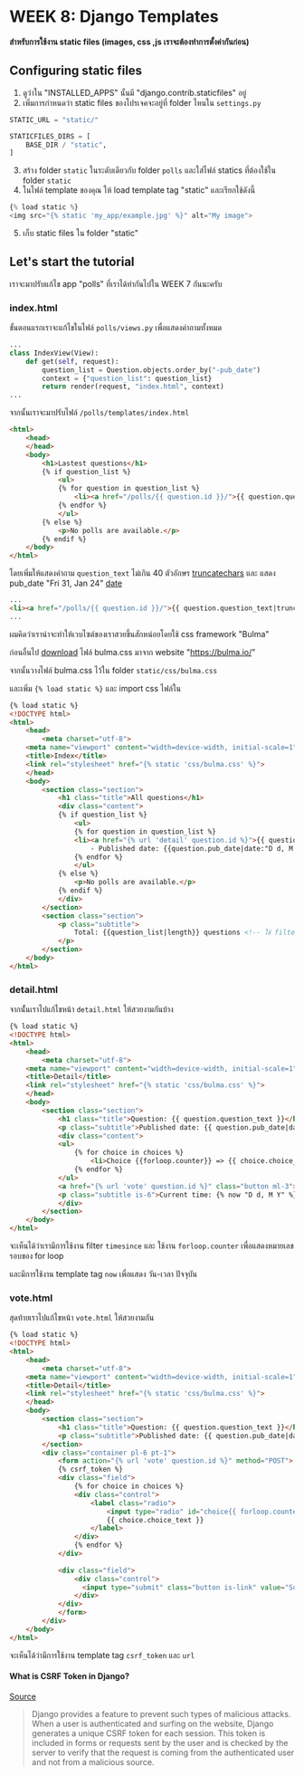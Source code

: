 # WEEK 8: Django Templates

**สำหรับการใช้งาน static files (images, css ,js เราจะต้องทำการตั้งค่ากันก่อน)**

## Configuring static files

1. ดูว่าใน "INSTALLED_APPS" นั้นมี "django.contrib.staticfiles" อยู่
2. เพิ่มการกำหนดว่า static files ของโปรเจคจะอยู่ที่ folder ไหนใน `settings.py`

```python
STATIC_URL = "static/"

STATICFILES_DIRS = [
    BASE_DIR / "static",
]
```

3. สร้าง folder `static` ในระดับเดียวกับ folder `polls` และใส่ไฟล์ statics ที่ต้องใช้ใน folder `static`
4. ในไฟล์ template ของคุณ ให้ load template tag "static" และเรียกใช้ดังนี้

```python
{% load static %}
<img src="{% static 'my_app/example.jpg' %}" alt="My image">
```

5. เก็บ static files ใน folder "static"

## Let's start the tutorial

เราจะมาปรับแก้ไข app "polls" ที่เราได้ทำกันไปใน WEEK 7 กันนะครับ

### index.html

ขั้นตอนแรกเราจะแก้ไขในไฟล์ `polls/views.py` เพื่อแสดงคำถามทั้งหมด

```python
...
class IndexView(View):
    def get(self, request):
        question_list = Question.objects.order_by("-pub_date")
        context = {"question_list": question_list}
        return render(request, "index.html", context)
...
```

จากนั้นเราจะมาปรับไฟล์ `/polls/templates/index.html`

```html
<html>
    <head>
    </head>
    <body>
        <h1>Lastest questions</h1>
        {% if question_list %}
            <ul>
            {% for question in question_list %}
                <li><a href="/polls/{{ question.id }}/">{{ question.question_text }}</a></li>
            {% endfor %}
            </ul>
        {% else %}
            <p>No polls are available.</p>
        {% endif %}
    </body>
</html>
```

โดยเพิ่มให้แสดงคำถาม `question_text` ไม่เกิน 40 ตัวอักษร [truncatechars](https://docs.djangoproject.com/en/5.0/ref/templates/builtins/#truncatechars) และ แสดง pub_date "Fri 31, Jan 24" [date](https://docs.djangoproject.com/en/5.0/ref/templates/builtins/#date)

```html
...
<li><a href="/polls/{{ question.id }}/">{{ question.question_text|truncatechars:40 }}</a> - Published date: {{question.pub_date|date:"D d, M y"}}</li>
...
```

ผมคิดว่าเราน่าจะทำให้เวบไซต์ของเราสวยขึ้นสักหน่อยโดยใช้ css framework "Bulma"

ก่อนอื่นไป [download](https://github.com/jgthms/bulma/releases/download/1.0.2/bulma-1.0.2.zip) ไฟล์ bulma.css มาจาก website "https://bulma.io/"

จากนั้นวางไฟล์ bulma.css ไว้ใน folder `static/css/bulma.css`

และเพิ่ม `{% load static %}` และ import css ไฟล์ใน <head></head>

```html
{% load static %}
<!DOCTYPE html>
<html>
    <head>
        <meta charset="utf-8">
    <meta name="viewport" content="width=device-width, initial-scale=1">
    <title>Index</title>
    <link rel="stylesheet" href="{% static 'css/bulma.css' %}">
    </head>
    <body>
        <section class="section">
            <h1 class="title">All questions</h1>
            <div class="content">
            {% if question_list %}
                <ul>
                {% for question in question_list %}
                <li><a href="{% url 'detail' question.id %}">{{ question.question_text|truncatechars:40 }}</a>
                    - Published date: {{question.pub_date|date:"D d, M y"}}</li>
                {% endfor %}
                </ul>
            {% else %}
                <p>No polls are available.</p>
            {% endif %}
            </div>
        </section>
        <section class="section">
            <p class="subtitle">
                Total: {{question_list|length}} questions <!-- ใช้ filter length เพื่อแสดงขนาดของ list question_list -->
            </p>
        </section>
    </body>
</html>
```

### detail.html

จากนั้่นเราไปแก้ไขหน้า `detail.html` ให้สวยงามกันบ้าง

```html
{% load static %}
<!DOCTYPE html>
<html>
    <head>
        <meta charset="utf-8">
    <meta name="viewport" content="width=device-width, initial-scale=1">
    <title>Detail</title>
    <link rel="stylesheet" href="{% static 'css/bulma.css' %}">
    </head>
    <body>
        <section class="section">
            <h1 class="title">Question: {{ question.question_text }}</h1>
            <p class="subtitle">Published date: {{ question.pub_date|date:"D d, M Y" }} ({{ question.pub_date|timesince }})</p>
            <div class="content">
            <ul>
                {% for choice in choices %}
                    <li>Choice {{forloop.counter}} => {{ choice.choice_text }} (Votes: {{choice.votes}})</li>
                {% endfor %}
            </ul>
            <a href="{% url 'vote' question.id %}" class="button ml-3">Let's Vote</a>
            <p class="subtitle is-6">Current time: {% now "D d, M Y" %}</p>
            </div>
        </section>
    </body>
</html>
```

จะเห็นได้ว่าเรามีการใช้งาน filter `timesince` และ ใช้งาน `forloop.counter` เพื่อแสดงหมายเลขรอบของ for loop

และมีการใช้งาน template tag `now` เพื่อแสดง วัน-เวลา ปัจจุบัน

### vote.html

สุดท้ายเราไปแก้ไขหน้า `vote.html` ให้สวยงามกัน

```html
{% load static %}
<!DOCTYPE html>
<html>
    <head>
        <meta charset="utf-8">
    <meta name="viewport" content="width=device-width, initial-scale=1">
    <title>Detail</title>
    <link rel="stylesheet" href="{% static 'css/bulma.css' %}">
    </head>
    <body>
        <section class="section">
            <h1 class="title">Question: {{ question.question_text }}</h1>
            <p class="subtitle">Published date: {{ question.pub_date|date:"D d, M Y" }} ({{ question.pub_date|timesince }})</p>
        </section>
        <div class="container pl-6 pt-1">
            <form action="{% url 'vote' question.id %}" method="POST">
            {% csrf_token %}
            <div class="field">
                {% for choice in choices %}
                <div class="control">
                    <label class="radio">
                        <input type="radio" id="choice{{ forloop.counter }}" name="choice" value="{{ choice.id }}">
                        {{ choice.choice_text }}
                    </label>
                </div>
                {% endfor %}
            </div>
              
            <div class="field">
                <div class="control">
                  <input type="submit" class="button is-link" value="Submit">
                </div>
            </div>
            </form>
        </div>
    </body>
</html>
```

จะเห็นได้ว่ามีการใช้งาน template tag `csrf_token` และ `url`

#### What is CSRF Token in Django?

[Source](https://www.geeksforgeeks.org/csrf-token-in-django/)

> Django provides a feature to prevent such types of malicious attacks. When a user is authenticated and surfing on the website, Django generates a unique CSRF token for each session. This token is included in forms or requests sent by the user and is checked by the server to verify that the request is coming from the authenticated user and not from a malicious source.
